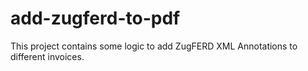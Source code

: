 # add-zugferd-to-pdf
This project contains some logic to add ZugFERD XML Annotations to different invoices.
